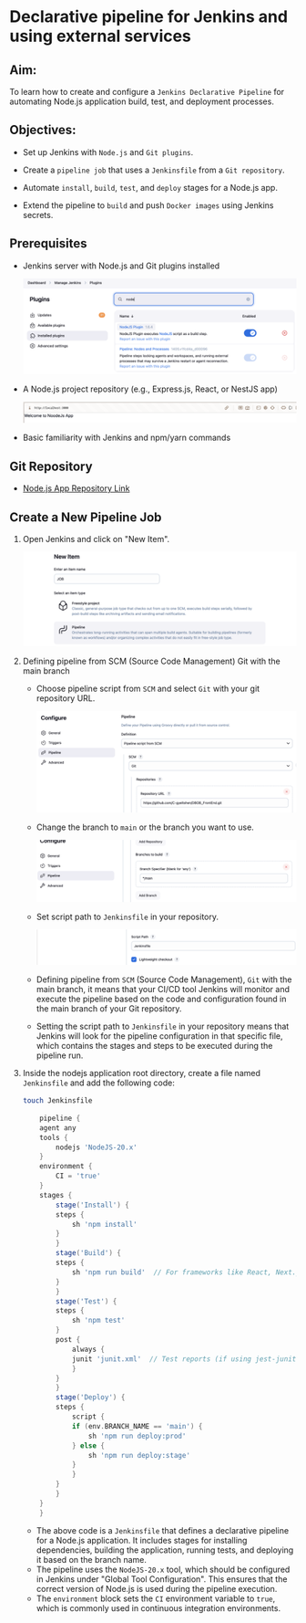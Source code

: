 # Declarative pipeline for Jenkins and using external services

## Aim:
To learn how to create and configure a `Jenkins Declarative Pipeline` for automating Node.js application build, test, and deployment processes.

## Objectives:

- Set up Jenkins with `Node.js` and `Git plugins`.

- Create a `pipeline job` that uses a `Jenkinsfile` from a `Git repository`.

- Automate `install`, `build`, `test`, and `deploy` stages for a Node.js app.

- Extend the pipeline to `build` and push `Docker images` using Jenkins secrets.

## Prerequisites

- Jenkins server with Node.js and Git plugins installed

    ![check](./image/1.png)

- A Node.js project repository (e.g., Express.js, React, or NestJS app)

    ![nodejs_app](./image/2.png)

- Basic familiarity with Jenkins and npm/yarn commands

## Git Repository
- [Node.js App Repository Link](https://github.com/C-gyeltshen/DBOB_FrontEnd.git)

## Create a New Pipeline Job

1. Open Jenkins and click on "New Item".

    ![new pipeline](./image/3.png)

2. Defining pipeline from SCM (Source Code Management) Git with the main branch

    - Choose pipeline script from `SCM` and select `Git` with your git repository URL.
    
        ![pipeline](./image/4.png)

    - Change the branch to `main` or the branch you want to use.

        ![branch](./image/5.png)

    - Set script path to `Jenkinsfile` in your repository.

        ![script path](./image/6.png)

    - Defining pipeline from `SCM` (Source Code Management), `Git` with the main branch, it means that your CI/CD tool Jenkins will monitor and execute the pipeline based on the code and configuration found in the main branch of your Git repository.

    - Setting the script path to `Jenkinsfile` in your repository means that Jenkins will look for the pipeline configuration in that specific file, which contains the stages and steps to be executed during the pipeline run.

    
3. Inside the nodejs application root directory, create a file named `Jenkinsfile` and add the following code:

    ```bash 
    touch Jenkinsfile
    ```

    ```groovy
        pipeline {
        agent any
        tools {
            nodejs 'NodeJS-20.x'  
        }
        environment {
            CI = 'true'
        }
        stages {
            stage('Install') {
            steps {
                sh 'npm install'
            }
            }
            stage('Build') {
            steps {
                sh 'npm run build'  // For frameworks like React, Next.js
            }
            }
            stage('Test') {
            steps {
                sh 'npm test'
            }
            post {
                always {
                junit 'junit.xml'  // Test reports (if using jest-junit)
                }
            }
            }
            stage('Deploy') {
            steps {
                script {
                if (env.BRANCH_NAME == 'main') {
                    sh 'npm run deploy:prod'
                } else {
                    sh 'npm run deploy:stage'
                }
                }
            }
            }
        }
        }
    ```

    - The above code is a `Jenkinsfile` that defines a declarative pipeline for a Node.js application. It includes stages for installing dependencies, building the application, running tests, and deploying it based on the branch name.
    - The pipeline uses the `NodeJS-20.x` tool, which should be configured in Jenkins under "Global Tool Configuration". This ensures that the correct version of Node.js is used during the pipeline execution.
    - The `environment` block sets the `CI` environment variable to `true`, which is commonly used in continuous integration environments.